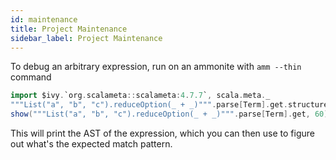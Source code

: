 ```yaml
---
id: maintenance
title: Project Maintenance
sidebar_label: Project Maintenance
---
```


To debug an arbitrary expression, run on an ammonite with `amm --thin` command
```scala
import $ivy.`org.scalameta::scalameta:4.7.7`, scala.meta._
"""List("a", "b", "c").reduceOption(_ + _)""".parse[Term].get.structure // prints the AST structure
show("""List("a", "b", "c").reduceOption(_ + _)""".parse[Term].get, 60) // prints the AST in a more readable format
```
This will print the AST of the expression, which you can then use to figure out
what's the expected match pattern.
